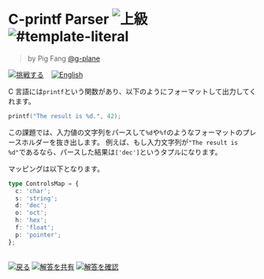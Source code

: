 <!--info-header-start--><h1>C-printf Parser <img src="https://img.shields.io/badge/-%E4%B8%8A%E7%B4%9A-de3d37" alt="上級"/> <img src="https://img.shields.io/badge/-%23template--literal-999" alt="#template-literal"/></h1><blockquote><p>by Pig Fang <a href="https://github.com/g-plane" target="_blank">@g-plane</a></p></blockquote><p><a href="https://tsch.js.org/147/play/ja" target="_blank"><img src="https://img.shields.io/badge/-%E6%8C%91%E6%88%A6%E3%81%99%E3%82%8B-3178c6?logo=typescript&logoColor=white" alt="挑戦する"/></a> &nbsp;&nbsp;&nbsp;<a href="./README.md" target="_blank"><img src="https://img.shields.io/badge/-English-gray" alt="English"/></a> </p><!--info-header-end-->

C 言語には`printf`という関数があり、以下のようにフォーマットして出力してくれます。

```c
printf("The result is %d.", 42);
```

この課題では、入力値の文字列をパースして`%d`や`%f`のようなフォーマットのプレースホルダーを抜き出します。
例えば、もし入力文字列が`"The result is %d"`であるなら、パースした結果は`['dec']`というタプルになります。

マッピングは以下となります。

```typescript
type ControlsMap = {
  c: 'char';
  s: 'string';
  d: 'dec';
  o: 'oct';
  h: 'hex';
  f: 'float';
  p: 'pointer';
};
```

<!--info-footer-start--><br><a href="../../README.ja.md" target="_blank"><img src="https://img.shields.io/badge/-%E6%88%BB%E3%82%8B-grey" alt="戻る"/></a> <a href="https://tsch.js.org/147/answer/ja" target="_blank"><img src="https://img.shields.io/badge/-%E8%A7%A3%E7%AD%94%E3%82%92%E5%85%B1%E6%9C%89-teal" alt="解答を共有"/></a> <a href="https://tsch.js.org/147/solutions" target="_blank"><img src="https://img.shields.io/badge/-%E8%A7%A3%E7%AD%94%E3%82%92%E7%A2%BA%E8%AA%8D-de5a77?logo=awesome-lists&logoColor=white" alt="解答を確認"/></a> <!--info-footer-end-->
